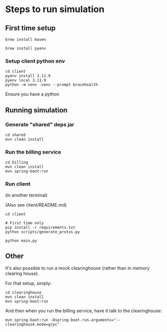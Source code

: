 # Steps to run simulation

## First time setup

```
brew install maven
```

```
brew install pyenv
```

### Setup client python env

```
cd client
pyenv install 3.11.9
pyenv local 3.11.9
python -m venv .venv --prompt bracehealth
```

Ensure you have a python

## Running simulation

### Generate "shared" deps jar

```
cd shared
mvn clean install
```

### Run the billing service

```
cd billing
mvn clean install
mvn spring-boot:run
```

### Run client

(in another terminal)

(Also see client/README.md)

```
cd client
```

```
# First time only
pip install -r requirements.txt
python scripts/generate_protos.py
```

```
python main,py
```

## Other

It's also possible to run a mock clearinghouse (rather than in memory clearing house).

For that setup, simply:

```
cd clearinghouse
mvn clean install
mvn spring-boot:run
```

And then when you run the billing service, have it talk to the clearinghouse:

```
mvn spring-boot:run -Dspring-boot.run.arguments="--clearinghouse.mode=grpc"
```
